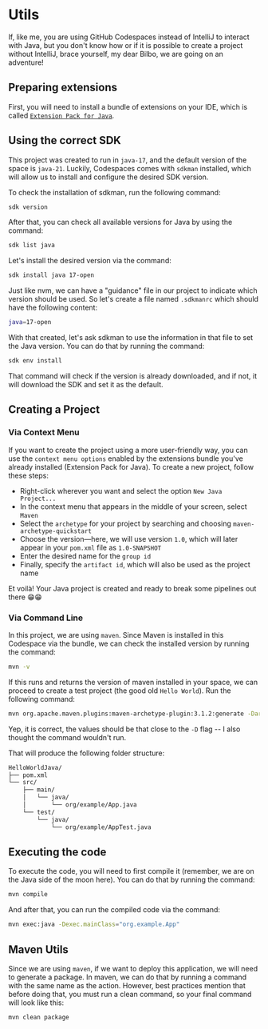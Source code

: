 # Utils

If, like me, you are using GitHub Codespaces instead of IntelliJ to interact with Java, but you don't know how or if it is possible to create a project without IntelliJ, brace yourself, my dear Bilbo, we are going on an adventure!

## Preparing extensions

First, you will need to install a bundle of extensions on your IDE, which is called [`Extension Pack for Java`](https://marketplace.visualstudio.com/items?itemName=vscjava.vscode-java-pack).

## Using the correct SDK

This project was created to run in `java-17`, and the default version of the space is `java-21`. Luckily, Codespaces comes with `sdkman` installed, which will allow us to install and configure the desired SDK version.

To check the installation of sdkman, run the following command:

```bash
sdk version
```

After that, you can check all available versions for Java by using the command:

```bash
sdk list java
```

Let's install the desired version via the command:

```bash
sdk install java 17-open
```

Just like nvm, we can have a "guidance" file in our project to indicate which version should be used. So let's create a file named `.sdkmanrc` which should have the following content:

```bash
java=17-open
```

With that created, let's ask sdkman to use the information in that file to set the Java version. You can do that by running the command:

```bash
sdk env install
```

That command will check if the version is already downloaded, and if not, it will download the SDK and set it as the default.

## Creating a Project

### Via Context Menu

If you want to create the project using a more user-friendly way, you can use the `context menu options` enabled by the extensions bundle you've already installed (Extension Pack for Java). To create a new project, follow these steps:

-   Right-click wherever you want and select the option `New Java Project...`
-   In the context menu that appears in the middle of your screen, select `Maven`
-   Select the `archetype` for your project by searching and choosing `maven-archetype-quickstart`
-   Choose the version—here, we will use version `1.0`, which will later appear in your `pom.xml` file as `1.0-SNAPSHOT`
-   Enter the desired name for the `group id`
-   Finally, specify the `artifact id`, which will also be used as the project name

Et voilà! Your Java project is created and ready to break some pipelines out there 😁😁

### Via Command Line

In this project, we are using `maven`. Since Maven is installed in this Codespace via the bundle, we can check the installed version by running the command:

```bash
mvn -v
```

If this runs and returns the version of maven installed in your space, we can proceed to create a test project (the good old `Hello World`). Run the following command:

```bash
mvn org.apache.maven.plugins:maven-archetype-plugin:3.1.2:generate -DarchetypeArtifactId="maven-archetype-quickstart" -DarchetypeGroupId="org.apache.maven.archetypes" -DarchetypeVersion="1.0" -DgroupId="<YOUR GROUP ID>" -DartifactId="<YOUR ARTIFACT ID>" -DinteractiveMode=false
```

Yep, it is correct, the values should be that close to the `-D` flag -- I also thought the command wouldn't run.

That will produce the following folder structure:

```bash
HelloWorldJava/
├── pom.xml
└── src/
    ├── main/
    │   └── java/
    │       └── org/example/App.java
    └── test/
        └── java/
            └── org/example/AppTest.java
```

## Executing the code

To execute the code, you will need to first compile it (remember, we are on the Java side of the moon here). You can do that by running the command:

```bash
mvn compile
```

And after that, you can run the compiled code via the command:

```bash
mvn exec:java -Dexec.mainClass="org.example.App"
```

## Maven Utils

Since we are using `maven`, if we want to deploy this application, we will need to generate a package. In maven, we can do that by running a command with the same name as the action. However, best practices mention that before doing that, you must run a clean command, so your final command will look like this:

```bash
mvn clean package
```
